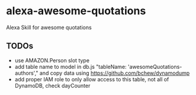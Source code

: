 # alexa-awesome-quotations
Alexa Skill for awesome quotations

## TODOs
- use AMAZON.Person slot type
- add table name to model in db.js "tableName: 'awesomeQuotations-authors',"
  and copy data using https://github.com/bchew/dynamodump
- add proper IAM role to only allow access to this table, not all of DynamoDB, check dayCounter
